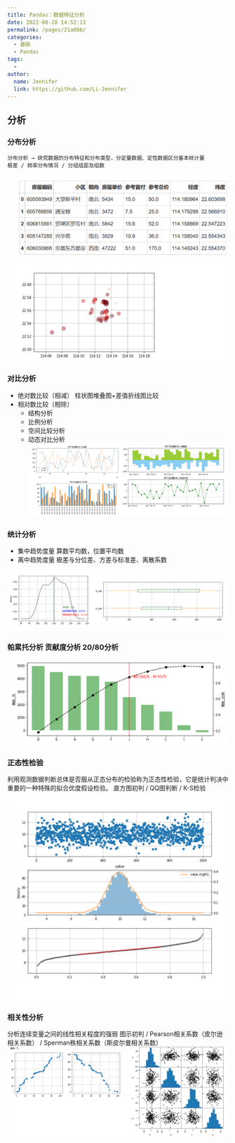 ```yaml
---
title: Pandas：数据特征分析
date: 2022-08-28 14:52:13
permalink: /pages/21a08b/
categories:
  - 基础
  - Pandas
tags:
  - 
author: 
  name: Jennifer
  link: https://github.com/Li-Jennifer
---
```

## 分析
### 分布分析
    分布分析 → 研究数据的分布特征和分布类型，分定量数据、定性数据区分基本统计量
    极差 / 频率分布情况 / 分组组距及组数

![](attachments/Pasted%20image%2020220906152511.png)
### 对比分析
- 绝对数比较（相减）  柱状图堆叠图+差值折线图比较 
- 相对数比较（相除）
	- 结构分析
	- 比例分析
	- 空间比较分析
	- 动态对比分析
![](attachments/截屏2022-09-06%20下午3.25.31.png)

### 统计分析
- 集中趋势度量     算数平均数，位置平均数 
- 离中趋势度量     极差与分位差、方差与标准差、离散系数

![](attachments/截屏2022-09-06%20下午3.29.55.png)
### 帕累托分析 贡献度分析 20/80分析

![](attachments/截屏2022-09-06%20下午3.31.03.png)
### 正态性检验
利用观测数据判断总体是否服从正态分布的检验称为正态性检验，它是统计判决中重要的一种特殊的拟合优度假设检验。
直方图初判 / QQ图判断 / K-S检验

![](attachments/截屏2022-09-06%20下午3.31.30.png)

### 相关性分析
分析连续变量之间的线性相关程度的强弱
图示初判 / Pearson相关系数（皮尔逊相关系数） / Sperman秩相关系数（斯皮尔曼相关系数）
![](attachments/截屏2022-09-06%20下午3.31.54.png)